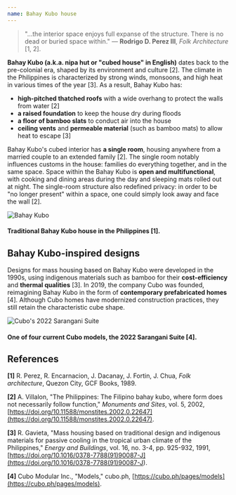 ```yaml
---
name: Bahay Kubo house
---
```


> "...the interior space enjoys full expanse of the structure. There is no dead or buried space within." — **Rodrigo D. Perez III**, _Folk Architecture_ [1, 2].

**Bahay Kubo (a.k.a. nipa hut or "cubed house" in English)** dates back to the pre-colonial era, shaped by its environment and culture [2]. The climate in the Philippines is characterized by strong winds, monsoons, and high heat in various times of the year [3]. As a result, Bahay Kubo has:

- **high-pitched thatched roofs** with a wide overhang to protect the walls from water [2]
- **a raised foundation** to keep the house dry during floods
- **a floor of bamboo slats** to conduct air into the house
- **ceiling vents** and **permeable material** (such as bamboo mats) to allow heat to escape [3]

Bahay Kubo's cubed interior has **a single room**, housing anywhere from a married couple to an extended family [2]. The single room notably influences customs in the house: families do everything together, and in the same space. Space within the Bahay Kubo is **open and multifunctional**, with cooking and dining areas during the day and sleeping mats rolled out at night. The single-room structure also redefined privacy: in order to be "no longer present" within a space, one could simply look away and face the wall [2].

![Bahay Kubo](images/bahay-kubo.png)

#### Traditional Bahay Kubo house in the Philippines [1].

## Bahay Kubo-inspired designs

Designs for mass housing based on Bahay Kubo were developed in the 1990s, using indigenous materials such as bamboo for their **cost-efficiency** and **thermal qualities** [3]. In 2019, the company Cubo was founded, reimagining Bahay Kubo in the form of **contemporary prefabricated homes** [4]. Although Cubo homes have modernized construction practices, they still retain the characteristic cube shape.

![Cubo's 2022 Sarangani Suite](images/cubo-model.png)

#### One of four current Cubo models, the 2022 Sarangani Suite [4].

## References

**[1]** R. Perez, R. Encarnacion, J. Dacanay, J. Fortin, J. Chua, _Folk architecture_, Quezon City, GCF Books, 1989.

**[2]** A. Villalon, "The Philippines: The Filipino bahay kubo, where form does not necessarily follow function," _Monuments and Sites_, vol. 5, 2002, [https://doi.org/10.11588/monstites.2002.0.22647](https://doi.org/10.11588/monstites.2002.0.22647).

**[3]** R. Gavieta, "Mass housing based on traditional design and indigenous materials for passive cooling in the tropical urban climate of the Philippines," _Energy and Buildings_, vol. 16, no. 3-4, pp. 925-932, 1991, [https://doi.org/10.1016/0378-7788(91)90087-J](<https://doi.org/10.1016/0378-7788(91)90087-J>).

**[4]** Cubo Modular Inc., "Models," cubo.ph, [https://cubo.ph/pages/models](https://cubo.ph/pages/models).
